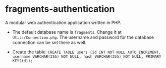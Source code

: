 # fragments-authentication
A modular web authentication application written in PHP.

- The default database name is `fragments`. Change it at `Utils/Connection.php`. The username and password for the database connection can be set there as well.

- Create the table: `CREATE TABLE users (id INT NOT NULL AUTO_INCREMENT, username VARCHAR(255) NOT NULL, hash VARCHAR(255) NOT NULL, PRIMARY KEY(id));`
